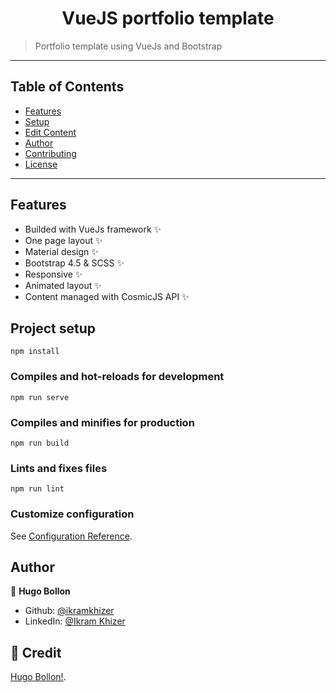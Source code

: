 <h1 align="center">VueJS portfolio template</h1>

> Portfolio template using VueJs and Bootstrap

---

## Table of Contents

- [Features](#features)
- [Setup](#project-setup)
- [Edit Content](#how-to-edit-content)
- [Author](#author)
- [Contributing](#-contributing)
- [License](#-license)

---

## Features
- Builded with VueJs framework ✨
- One page layout ✨
- Material design ✨
- Bootstrap 4.5 & SCSS ✨
- Responsive ✨
- Animated layout ✨
- Content managed with CosmicJS API ✨

## Project setup
```
npm install
```
### Compiles and hot-reloads for development
```
npm run serve
```
### Compiles and minifies for production
```
npm run build
```
### Lints and fixes files
```
npm run lint
```
### Customize configuration
See [Configuration Reference](https://cli.vuejs.org/config/).

## Author

👤 **Hugo Bollon**

* Github: [@ikramkhizer](https://github.com/ikramkhizar)
* LinkedIn: [@Ikram Khizer](https://www.linkedin.com/in/ikramkhizer/)
<!-- * Portfolio: [ikramkhizer.me](https://www.ikramkhizer.me) -->

## 🤝 Credit

[Hugo Bollon!](https://github.com/hbollon/portfolio-vuejs). 